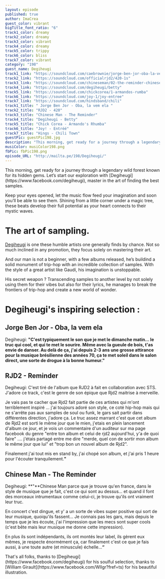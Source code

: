 ```yaml
---
layout: episode
published: true
author: ImaCrea
guest_color: vibrant
bigTitle_font_ratio: "6"
track1_color: dreamy
track2_color: dreamy
track3_color: vibrant
track4_color: dreamy
track5_color: trippy
track6_color: bliss
track7_color: vibrant
category: "198"
guest_name: Degiheugi
track1_link: "https://soundcloud.com/caebrownie/jorge-ben-jor-oba-la-vem-ela"
track2_link: "https://soundcloud.com/officialrjd2/420-1s"
track3_link: "https://soundcloud.com/chineseman/02-the-reminder-chinese-man"
track4_link: "https://soundcloud.com/degiheugi/betty"
track5_link: "https://soundcloud.com/chickcorea/1-armandos-rumba"
track6_link: "https://soundcloud.com/joy-1/joy-entree"
track7_link: "https://soundcloud.com/hindsband/chili"
track1_title: " Jorge Ben Jor - Oba, la vem ela "
track2_title: "RJD2 - 420"
track3_title: "Chinese Man - The Reminder"
track4_title: "Degiheugi - Betty"
track5_title: "Chick Corea - Armando's Rhumba"
track6_title: "Joy! - Entréé"
track7_title: "Hings - Chili Town"
guestPic: guestPic198.jpg
description: "This morning, get ready for a journey through a legendary wild forest known for its hidden gems. Let’s start our exploration with Degiheugi, master in the art of finding the best samples.   Keep your eyes opened, let the music flow feed your imagination and soon you’ll be able to see them. Shining from a little corner under a magic tree, these beats develop their full potential as your heart connects to their mystic waves. "
musiColor: musiColor198.png
fbPic: fbPic198.png
episode_URL: "http://mailta.pe/198/Degiheugi/"
---
```


<p id="introduction">This morning, get ready for a journey through a legendary wild forest known for its hidden gems. Let’s start our exploration with [Degiheugi](https://www.facebook.com/degiheugi), master in the art of finding the best samples. 

Keep your eyes opened, let the music flow feed your imagination and soon you’ll be able to see them. Shining from a little corner under a magic tree, these beats develop their full potential as your heart connects to their mystic waves. 
</p>

# The art of sampling.

[Degiheugi](https://www.facebook.com/degiheugi) is one these humble artists one generally finds by chance. Not so much inclined in any promotion, they focus solely on mastering their art.

And our man is not a beginner, with a few albums released, he’s buildind a solid monument of trip-hop with an incredible collection of samples. With the style of a great artist like Gaudí, his imagination is unstoppable.

His secret weapon ? Transcending samples to another level by not solely using them for their vibes but also for their lyrics, he manages to break the frontiers of trip-hop and create a new world of wonder.

# Degiheugi's inspiring selection :
 
## Jorge Ben Jor - Oba, la vem ela
Degiheugi: **"**C'est typiquement le son que je met le dimanche matin... le truc qui cool, et qui te met le sourire. Même avec la gueule de bois, t'as envie de danser. Au delà de ça, j'ai depuis 2-3 ans une grosse attirance pour la musique brésilienne des années 70, ça te met soleil dans le salon direct, une sorte de drogue à la bonne humeur.**"**

## RJD2 - Reminder
Degiheugi: C'est tiré de l'album que RJD2 à fait en collaboration avec STS. J'adore ce track, c'est le genre de son épique que Rjd2 maitrise à merveille. 

Je vais pas te cacher que Rjd2 fait partie de ces artistes qui m'ont terriblement inspiré ... j'ai toujours adoré son style, ce coté hip-hop mais qui ne s'arrête pas aux samples de soul ou funk, le gars sait partir dans différentes direction, j'adore ça. Le truc assez marrant c'est que cet album de Rjd2 est sorti le même jour que le mien, j'etais en plein lancement d'album ce jour, et je vois un commentaire d'un auditeur sur ma page facebook du genre "entre ton album et celui de rjd2 aujourd'hui, y'a de quoi faire" .... j'étais partagé entre me dire "merde, quel con de sortir mon album le même jour que lui" et "trop bon un nouvel album de Rjd2".

Finalement j'ai tout mis en stand by, j'ai chopé son album, et j'ai pris 1 heure pour l'écouter tranquilement.**"**

## Chinese Man - The Reminder
Degiheugi: **"**Chinese Man parce que je trouve qu'en france, dans le style de musique que je fait, c'est ce qui sont au dessus... et quand il font des morceaux intrumentaux comme celui-ci, je trouve qu'ils ont vraiment leur truc.

En concert c'est dingue, et y' a un sorte de vibes super positive qui sort de leur musique, quoiqu'ils fassent... Je connais pas les gars, mais depuis le temps que je les écoute, j'ai l'impression que les mecs sont super cools (c'est bête mais leur musique me donne cette impression).

En plus ils sont indépendants, ils ont montés leur label, ils gèrent eux mêmes, je respecte énormément ça, car finalement c'est ce que je fais aussi, à une toute autre (et minuscule) échelle...**“**
 
<p id="outroduction">
That's all folks, thanks to [Degiheugi](https://www.facebook.com/degiheugi) for his soulful selection, thanks to [William Girault](https://www.facebook.com/Wllgr?fref=ts) for his beautiful illustration.</p>
